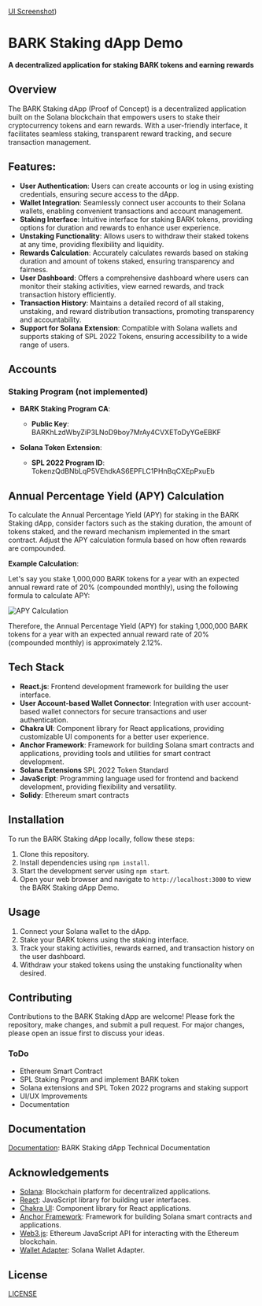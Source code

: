 [UI Screenshot](https://github.com/bark-community/bark-staking-dapp/blob/c183619fcaaf2cf5b64990a5892d79ab4a1f67ae/github/ui-screenshot.png))

# BARK Staking dApp Demo

**A decentralized application for staking BARK tokens and earning rewards**

## Overview

The BARK Staking dApp (Proof of Concept) is a decentralized application built on the Solana blockchain that empowers users to stake their cryptocurrency tokens and earn rewards. With a user-friendly interface, it facilitates seamless staking, transparent reward tracking, and secure transaction management.

## Features:

- **User Authentication**: Users can create accounts or log in using existing credentials, ensuring secure access to the dApp.
- **Wallet Integration**: Seamlessly connect user accounts to their Solana wallets, enabling convenient transactions and account management.
- **Staking Interface**: Intuitive interface for staking BARK tokens, providing options for duration and rewards to enhance user experience.
- **Unstaking Functionality**: Allows users to withdraw their staked tokens at any time, providing flexibility and liquidity.
- **Rewards Calculation**: Accurately calculates rewards based on staking duration and amount of tokens staked, ensuring transparency and fairness.
- **User Dashboard**: Offers a comprehensive dashboard where users can monitor their staking activities, view earned rewards, and track transaction history efficiently.
- **Transaction History**: Maintains a detailed record of all staking, unstaking, and reward distribution transactions, promoting transparency and accountability.
- **Support for Solana Extension**: Compatible with Solana wallets and supports staking of SPL 2022 Tokens, ensuring accessibility to a wide range of users.

## Accounts

### Staking Program (not implemented)

- **BARK Staking Program CA**:
  - **Public Key**: BARKhLzdWbyZiP3LNoD9boy7MrAy4CVXEToDyYGeEBKF

- **Solana Token Extension**:
  - **SPL 2022 Program ID**: TokenzQdBNbLqP5VEhdkAS6EPFLC1PHnBqCXEpPxuEb

## Annual Percentage Yield (APY) Calculation

To calculate the Annual Percentage Yield (APY) for staking in the BARK Staking dApp, consider factors such as the staking duration, the amount of tokens staked, and the reward mechanism implemented in the smart contract. Adjust the APY calculation formula based on how often rewards are compounded.

**Example Calculation**:

Let's say you stake 1,000,000 BARK tokens for a year with an expected annual reward rate of 20% (compounded monthly), using the following formula to calculate APY:

![APY Calculation](https://github.com/bark-community/bark-staking-dapp-dev/blob/main/assets/apy.png)

Therefore, the Annual Percentage Yield (APY) for staking 1,000,000 BARK tokens for a year with an expected annual reward rate of 20% (compounded monthly) is approximately 2.12%.

## Tech Stack

- **React.js**: Frontend development framework for building the user interface.
- **User Account-based Wallet Connector**: Integration with user account-based wallet connectors for secure transactions and user authentication.
- **Chakra UI**: Component library for React applications, providing customizable UI components for a better user experience.
- **Anchor Framework**: Framework for building Solana smart contracts and applications, providing tools and utilities for smart contract development.
- **Solana Extensions** SPL 2022 Token Standard
- **JavaScript**: Programming language used for frontend and backend development, providing flexibility and versatility.
- **Solidy**: Ethereum smart contracts

## Installation

To run the BARK Staking dApp locally, follow these steps:

1. Clone this repository.
2. Install dependencies using `npm install`.
3. Start the development server using `npm start`.
4. Open your web browser and navigate to `http://localhost:3000` to view the BARK Staking dApp Demo.

## Usage

1. Connect your Solana wallet to the dApp.
2. Stake your BARK tokens using the staking interface.
3. Track your staking activities, rewards earned, and transaction history on the user dashboard.
4. Withdraw your staked tokens using the unstaking functionality when desired.

## Contributing

Contributions to the BARK Staking dApp are welcome! Please fork the repository, make changes, and submit a pull request. For major changes, please open an issue first to discuss your ideas.

### ToDo

- Ethereum Smart Contract
- SPL Staking Program and implement BARK token
- Solana extensions and SPL Token 2022 programs and staking support
- UI/UX Improvements
- Documentation
  
## Documentation

[Documentation](https://): BARK Staking dApp Technical Documentation

## Acknowledgements

- [Solana](https://solana.com/): Blockchain platform for decentralized applications.
- [React](https://reactjs.org/): JavaScript library for building user interfaces.
- [Chakra UI](https://chakra-ui.com/): Component library for React applications.
- [Anchor Framework](https://project-serum.github.io/anchor/): Framework for building Solana smart contracts and applications.
- [Web3.js](https://web3js.readthedocs.io/en/v1.3.4/): Ethereum JavaScript API for interacting with the Ethereum blockchain.
- [Wallet Adapter](https://github.com/anza-xyz/wallet-adapter): Solana Wallet Adapter.

## License

 [LICENSE](LICENSE)
